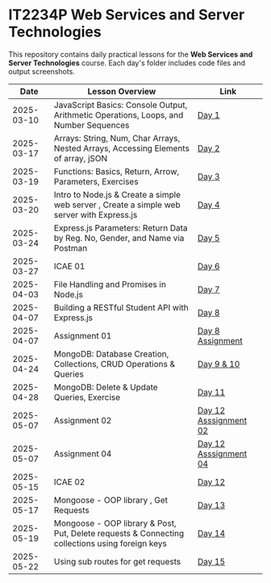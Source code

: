 # IT2234P Web Services and Server Technologies

This repository contains daily practical lessons for the **Web Services and Server Technologies** course. 
Each day's folder includes code files and output screenshots.


| Date       | Lesson Overview | Link |
|------------|---------------|------|
| 2025-03-10 | JavaScript Basics: Console Output, Arithmetic Operations, Loops, and Number Sequences | [Day 1](./2025.3.10/) |
| 2025-03-17 | Arrays: String, Num, Char Arrays, Nested Arrays, Accessing Elements of array, jSON | [Day 2](./2025.3.17/) |
| 2025-03-19 | Functions: Basics, Return, Arrow, Parameters, Exercises | [Day 3](./2025.3.19/) |
| 2025-03-20 | Intro to Node.js & Create a simple web server , Create a simple web server with Express.js| [Day 4](./2025.3.20/) |
| 2025-03-24 | Express.js Parameters: Return Data by Reg. No, Gender, and Name via Postman | [Day 5](./2025.3.24/) |
| 2025-03-27 | ICAE 01 | [Day 6](./2025.3.27ICAE01/) |
| 2025-04-03 | File Handling and Promises in Node.js| [Day 7](./2025.4.3/) |
| 2025-04-07 | Building a RESTful Student API with Express.js| [Day 8](./2025.4.7/) |
| 2025-04-07 | Assignment 01| [Day 8 Assignment](./2025.4.7.Assignment/) |
| 2025-04-24 | MongoDB: Database Creation, Collections, CRUD Operations & Queries| [Day 9 & 10](./2025.4.24/) |
| 2025-04-28 | MongoDB: Delete & Update Queries, Exercise| [Day 11](./2025.4.28/) |
| 2025-05-07 | Assignment 02| [Day 12 Asssignment 02](./2025.5.7/) |
| 2025-05-07 | Assignment 04| [Day 12 Asssignment 04](./2025.5.7-Assignment04/) |
| 2025-05-15 | ICAE 02| [Day 12](./2025.5.15/) |
| 2025-05-17 | Mongoose - OOP library , Get Requests | [Day 13](./2025.5.17/) |
| 2025-05-19 | Mongoose - OOP library & Post, Put, Delete requests & Connecting collections using foreign keys| [Day 14](./2025.5.19/) |
| 2025-05-22 | Using sub routes for get requests| [Day 15](./2025.5.22/) |
